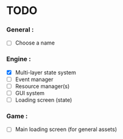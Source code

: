 # TODO

### General :

- [ ] Choose a name

### Engine :

- [x] Multi-layer state system
- [ ] Event manager
- [ ] Resource manager(s)
- [ ] GUI system
- [ ] Loading screen (state)

### Game : 

- [ ] Main loading screen (for general assets)
